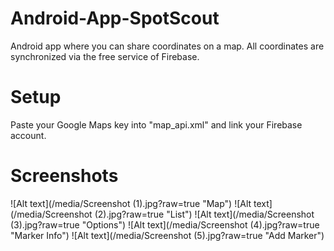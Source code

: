 # Android-App-SpotScout
Android app where you can share coordinates on a map. All coordinates are synchronized via the free service of Firebase.

# Setup
Paste your Google Maps key into "map_api.xml" and link your Firebase account.

# Screenshots
![Alt text](/media/Screenshot (1).jpg?raw=true "Map")
![Alt text](/media/Screenshot (2).jpg?raw=true "List")
![Alt text](/media/Screenshot (3).jpg?raw=true "Options")
![Alt text](/media/Screenshot (4).jpg?raw=true "Marker Info")
![Alt text](/media/Screenshot (5).jpg?raw=true "Add Marker")
